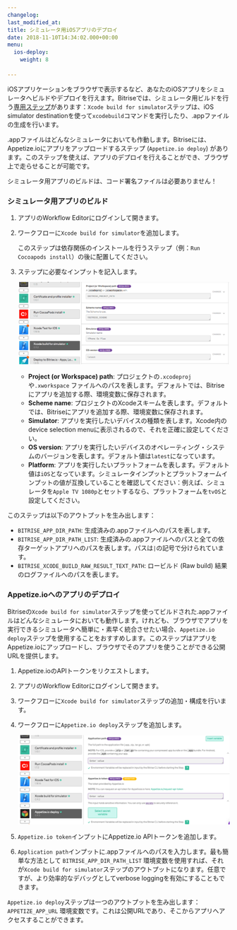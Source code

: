 ```yaml
---
changelog: 
last_modified_at: 
title: シミュレータ用iOSアプリのデプロイ
date: 2018-11-10T14:34:02.000+00:00
menu:
  ios-deploy:
    weight: 8

---
```

iOSアプリケーションをブラウザで表示するなど、あなたのiOSアプリをシミュレータへビルドやデプロイを行えます。Bitriseでは、シミュレータ用ビルドを行う[専用ステップ](https://www.bitrise.io/integrations/steps/xcode-build-for-simulator)があります：`Xcode build for simulator`ステップは、iOS simulator destinationを使って`xcodebuild`コマンドを実行したり、.appファイルの生成を行います。

.appファイルはどんなシミュレータにおいても作動します。Bitriseには、Appetize.ioにアプリをアップロードするステップ (`Appetize.io deploy`) があります。このステップを使えば、アプリのデプロイを行えることができ、ブラウザ上で走らせることが可能です。

シミュレータ用アプリのビルドは、コード署名ファイルは必要ありません！

### シミュレータ用アプリのビルド

1. アプリのWorkflow Editorにログインして開きます。
2. ワークフローに`Xcode build for simulator`を追加します。

   このステップは依存関係のインストールを行うステップ（例：`Run Cocoapods install`）の後に配置してください。
3. ステップに必要なインプットを記入します。

   ![](/img/build-for-simulator.png)
   * **Project (or Workspace) path**: プロジェクトの`.xcodeproj`や`.xworkspace` ファイルへのパスを表します。デフォルトでは、Bitriseにアプリを追加する際、環境変数に保存されます。
   * **Scheme name**: プロジェクトのXcodeスキームを表します。デフォルトでは、Bitriseにアプリを追加する際、環境変数に保存されます。
   * **Simulator**: アプリを実行したいデバイスの種類を表します。Xcode内のdevice selection menuに表示されるので、それを正確に設定してください。
   * **OS version**: アプリを実行したいデバイスのオペレーティング・システムのバージョンを表します。デフォルト値は`latest`になっています。
   * **Platform**: アプリを実行したいプラットフォームを表します。デフォルト値は`iOS`となっています。シミュレータインプットとプラットフォームインプットの値が互換していることを確認してください：例えば、シミュレータを`Apple TV 1080p`とセットするなら、プラットフォームを`tvOS`と設定してください。

このステップは以下のアウトプットを生み出します：

* `BITRISE_APP_DIR_PATH`: 生成済みの.appファイルへのパスを表します。
* `BITRISE_APP_DIR_PATH_LIST`: 生成済みの.appファイルへのパスと全ての依存ターゲットアプリへのパスを表します。パスは`|`の記号で分けられています。
* `BITRISE_XCODE_BUILD_RAW_RESULT_TEXT_PATH`: ロービルド (Raw build) 結果のログファイルへのパスを表します。

### Appetize.ioへのアプリのデプロイ

Bitriseの`Xcode build for simulator`ステップを使ってビルドされた.appファイルはどんなシミュレータにおいても動作します。けれども、ブラウザでアプリを実行できるシミュレータへ簡単に・素早く統合させたい場合、`Appetize.io deploy`ステップを使用することをおすすめします。このステップはアプリをAppetize.ioにアップロードし、ブラウザでそのアプリを使うことができる公開URLを提供します。

1. Appetize.ioのAPIトークンをリクエストします。
2. アプリのWorkflow Editorにログインして開きます。
3. ワークフローに`Xcode build for simulator`ステップの追加・構成を行います。
4. ワークフローに`Appetize.io deploy`ステップを追加します。

   ![](/img/appetize-deploy.png)
5. `Appetize.io token`インプットにAppetize.io APIトークンを追加します。
6. `Application path`インプットに.appファイルへのパスを入力します。最も簡単な方法として `BITRISE_APP_DIR_PATH_LIST` 環境変数を使用すれば、それが`Xcode build for simulator`ステップのアウトプットになります。任意ですが、より効率的なデバッグとしてverbose loggingを有効にすることもできます。

`Appetize.io deploy`ステップは一つのアウトプットを生み出します：`APPETIZE_APP_URL` 環境変数です。これは公開URLであり、そこからアプリへアクセスすることができます。